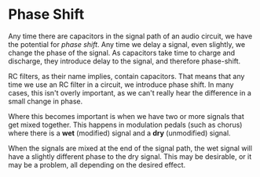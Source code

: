 # Phase Shift

Any time there are capacitors in the signal path of an audio circuit, we have the potential for _phase shift_. Any time we delay a signal, even slightly, we change the phase of the signal. As capacitors take time to charge and discharge, they introduce delay to the signal, and therefore phase-shift.

RC filters, as their name implies, contain capacitors. That means that any time we use an RC filter in a circuit, we introduce phase shift. In many cases, this isn't overly important, as we can't really hear the difference in a small change in phase.

Where this becomes important is when we have two or more signals that get mixed together. This happens in modulation pedals (such as chorus) where there is a **wet** (modified) signal and a **dry** (unmodified) signal.

When the signals are mixed at the end of the signal path, the wet signal will have a slightly different phase to the dry signal. This may be desirable, or it may be a problem, all depending on the desired effect.
